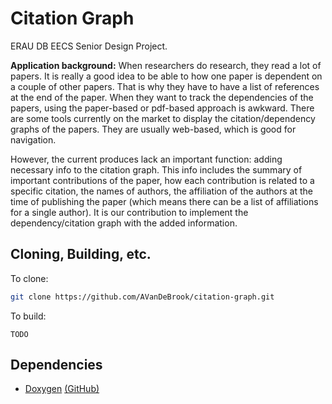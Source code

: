 # Citation Graph
ERAU DB EECS Senior Design Project.

**Application background:** When researchers do research, they read a lot of papers. It is really a good idea to be able to how one paper is dependent on a couple of other papers. That is why they have to have a list of references at the end of the paper. When they want to track the dependencies of the papers, using the paper-based or pdf-based approach is awkward. There are some tools currently on the market to display the citation/dependency graphs of the papers. They are usually web-based, which is good for navigation.

However, the current produces lack an important function: adding necessary info to the citation graph. This info includes the summary of important contributions of the paper, how each contribution is related to a specific citation, the names of authors, the affiliation of the authors at the time of publishing the paper (which means there can be a list of affiliations for a single author). It is our contribution to implement the dependency/citation graph with the added information.

## Cloning, Building, etc.
To clone:
```bash
git clone https://github.com/AVanDeBrook/citation-graph.git
```
To build:
```
TODO
```

## Dependencies
* [Doxygen](https://www.doxygen.nl/index.html) [(GitHub)](https://github.com/doxygen/doxygen)
